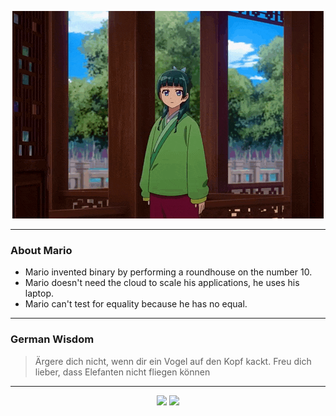 <p align="center">
  <img src="assets/maomao.gif" />
</p>

---

### About Mario
- Mario invented binary by performing a roundhouse on the number 10.
- Mario doesn't need the cloud to scale his applications, he uses his laptop.
- Mario can't test for equality because he has no equal.

---

### German Wisdom
> Ärgere dich nicht, wenn dir ein Vogel auf den Kopf kackt. Freu dich lieber, dass Elefanten nicht fliegen können

---

<p align="center">
  <a>
    <img height="180em" src="https://github-readme-stats-eight-theta.vercel.app/api?username=Torfkopp&show_icons=true&theme=dark&include_all_commits=true&count_private=true"/>
  </a>
  <a href="https://github.com/Torfkopp?tab=repositories">
    <img height="180em" src="https://github-readme-stats-eight-theta.vercel.app/api/top-langs/?username=torfkopp&layout=compact&theme=dark&langs_count=8&hide=java"/>
  </a>
</p>
